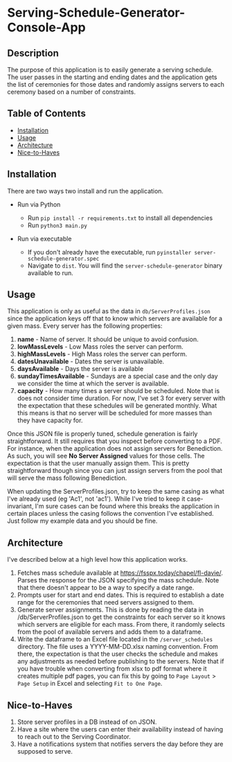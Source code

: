 # Serving-Schedule-Generator-Console-App

## Description
The purpose of this application is to easily generate a serving schedule. The user passes in the starting and ending dates and the application gets the list of ceremonies for those dates and randomly assigns servers to each ceremony based on a number of constraints.


## Table of Contents
- [Installation](#installation)
- [Usage](#usage)
- [Architecture](#Architecture)
- [Nice-to-Haves](#Nice-to-Haves)

## Installation
There are two ways two install and run the application.
- Run via Python
    - Run `pip install -r requirements.txt` to install all dependencies
    - Run `python3 main.py`

- Run via executable
    - If you don't already have the executable, run `pyinstaller server-schedule-generator.spec`
    - Navigate to `dist`. You will find the `server-schedule-generator` binary available to run.


## Usage
This application is only as useful as the data in `db/ServerProfiles.json` since the application keys off that to know which servers are available for a given mass.
Every server has the following properties:
1. **name** - Name of server. It should be unique to avoid confusion.
2. **lowMassLevels** - Low Mass roles the server can perform.
3. **highMassLevels** - High Mass roles the server can perform.
4. **datesUnavailable** - Dates the server is unavailable.
5. **daysAvailable** - Days the server is available
6. **sundayTimesAvailable** - Sundays are a special case and the only day we consider the time at which the server is available.
7. **capacity** - How many times a server should be scheduled. Note that is does not consider time duration. For now, I've set 3 for every server with the expectation that these schedules will be generated monthly. What this means is that no server will be scheduled for more masses than they have capacity for.

Once this JSON file is properly tuned, schedule generation is fairly straightforward. It still requires that you inspect before converting to a PDF. For instance, when the application does not assign servers for Benediction. As such, you will see **No Server Assigned** values for those cells. The expectation is that the user manually assign them. This is pretty straightforward though since you can just assign servers from the pool that will serve the mass following Benediction.

When updating the ServerProfiles.json, try to keep the same casing as what I've already used (eg 'Ac1', not 'ac1'). While I've tried to keep it case-invariant, I'm sure cases can be found where this breaks the application in certain places unless the casing follows the convention I've established. Just follow my example data and you should be fine.


## Architecture
I've described below at a high level how this application works.

1. Fetches mass schedule available at https://fsspx.today/chapel/fl-davie/. Parses the response for the JSON specifying the mass schedule. Note that there doesn't appear to be a way to specify a date range.
2. Prompts user for start and end dates. This is required to establish a date range for the ceremonies that need servers assigned to them.
3. Generate server assignments. This is done by reading the data in /db/ServerProfiles.json to get the constraints for each server so it knows which servers are eligible for each mass. From there, it randomly selects from the pool of available servers and adds them to a dataframe.
4. Write the dataframe to an Excel file located in the `/server_schedules` directory. The file uses a YYYY-MM-DD.xlsx naming convention. From there, the expectation is that the user checks the schedule and makes any adjustments as needed before publishing to the servers. Note that if you have trouble when converting from xlsx to pdf format where it creates multiple pdf pages, you can fix this by going to `Page Layout` > `Page Setup` in Excel and selecting `Fit to One Page`.


## Nice-to-Haves
1. Store server profiles in a DB instead of on JSON.
2. Have a site where the users can enter their availability instead of having to reach out to the Serving Coordinator.
3. Have a notifications system that notifies servers the day before they are supposed to serve.



